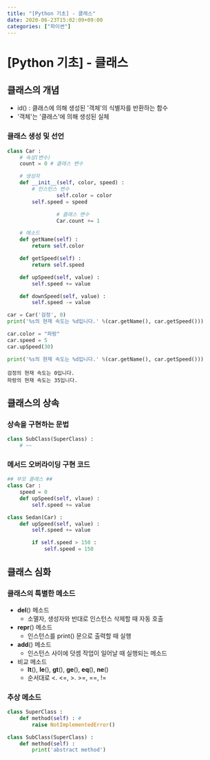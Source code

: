 ```yaml
---
title: "[Python 기초] - 클래스"
date: 2020-06-23T15:02:09+09:00
categories: ["파이썬"]
---
```

# [Python 기초] - 클래스

## 클래스의 개념

- id() : 클래스에 의해 생성된 '객체'의 식별자를 반환하는 함수
- '객체'는 '클래스'에 의해 생성된 실체

### 클래스 생성 및 선언

```python
class Car :
    # 속성(변수)
    count = 0 # 클래스 변수

    # 생성자
    def __init__(self, color, speed) :
        # 인스턴스 변수
				self.color = color
        self.speed = speed

				# 클래스 변수
				Car.count += 1

    # 메소드
    def getName(self) :
        return self.color

    def getSpeed(self) :
        return self.speed

    def upSpeed(self, value) :
        self.speed += value

    def downSpeed(self, value) :
        self.speed -= value

car = Car('검정', 0)
print('%s의 현재 속도는 %d입니다.' %(car.getName(), car.getSpeed()))

car.color = "파랑"
car.speed = 5
car.upSpeed(30)

print('%s의 현재 속도는 %d입니다.' %(car.getName(), car.getSpeed()))
```

```
검정의 현재 속도는 0입니다.
파랑의 현재 속도는 35입니다.
```

## 클래스의 상속

### 상속을 구현하는 문법

```python
class SubClass(SuperClass) :
	# ~~
```

### 메서드 오버라이딩 구현 코드

```python
## 부모 클래스 ##
class Car :
	speed = 0
	def upSpeed(self, vlaue) :
		self.speed += value

class Sedan(Car) :
	def upSpeed(self, value) :
		self.speed += value

		if self.speed > 150 :
			self.speed = 150
```

## 클래스 심화

### 클래스의 특별한 메소드

- __del__() 메소드
    - 소멸자, 생성자와 반대로 인스턴스 삭제할 때 자동 호출
- __repr__() 메소드
    - 인스턴스를 print() 문으로 출력할 때 실행
- __add__() 메소드
    - 인스턴스 사이에 덧셈 작업이 일어날 때 실행되는 메소드
- 비교 메소드
    - __lt__(), __le__(), __gt__(), __ge__(), __eq__(), __ne__()
    - 순서대로 <. <=, >. >=, ==, !=

### 추상 메소드

```python
class SuperClass :
	def method(self) : #
		raise NotImplementedError()

class SubClass(SuperClass) :
	def method(self) :
		print('abstract method')
```
